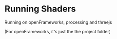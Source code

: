 # Running Shaders

Running on openFrameworks, processing and threejs

(For openFrameworks, it's just the the project folder)